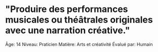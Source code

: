 # "Produire des performances musicales ou théâtrales originales avec une narration créative."

Âge: 14
Niveau: Praticien
Matière: Arts et créativité
Évalué par: Humain